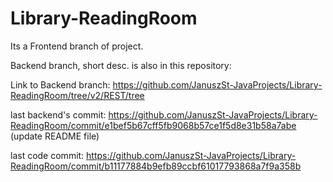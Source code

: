 # Library-ReadingRoom
Its a Frontend branch of project.

Backend branch, short desc. is also in this repository:

Link to Backend branch:
https://github.com/JanuszSt-JavaProjects/Library-ReadingRoom/tree/v2/REST/tree

last backend's commit:
https://github.com/JanuszSt-JavaProjects/Library-ReadingRoom/commit/e1bef5b67cff5fb9068b57ce1f5d8e31b58a7abe
(update README file)

last code commit:
https://github.com/JanuszSt-JavaProjects/Library-ReadingRoom/commit/b11177884b9efb89ccbf61017793868a7f9a358b

